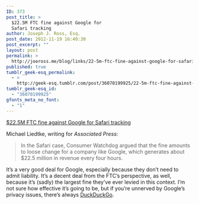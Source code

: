 ```yaml
---
ID: 373
post_title: >
  $22.5M FTC fine against Google for
  Safari tracking
author: Joseph J. Ross, Esq.
post_date: 2012-11-19 16:40:30
post_excerpt: ""
layout: post
permalink: >
  http://joeross.me/blog/links/22-5m-ftc-fine-against-google-for-safari-tracking/
published: true
tumblr_geek-esq_permalink:
  - >
    http://geek-esq.tumblr.com/post/36070199925/22-5m-ftc-fine-against-google-for-safari-tracking
tumblr_geek-esq_id:
  - "36070199925"
gfonts_meta_no_font:
  - "1"
---
```

<a href='http://hosted.ap.org/dynamic/stories/U/US_TEC_GOOGLE_FTC_PRIVACY_SETTLEMENT?SITE=AP&amp;SECTION=HOME&amp;TEMPLATE=DEFAULT&amp;CTIME=2012-11-16-19-53-52'>$22.5M FTC fine against Google for Safari tracking</a><div class="link_description"><p>Michael Liedtke, writing for <em>Associated Press</em>:</p>

<blockquote>
  <p>In the Safari case, Consumer Watchdog argued that the fine amounts to loose change for a company like Google, which generates about $22.5 million in revenue every four hours.</p>
</blockquote>

<p>It&#8217;s a very good deal for Google, especially because they don&#8217;t need to admit liability. It&#8217;s a decent deal from the FTC&#8217;s perspective, as well, because it&#8217;s (sadly) the largest fine they&#8217;ve ever levied in this context. I&#8217;m not sure how effective it&#8217;s going to be, but if you&#8217;re unnerved by Google&#8217;s privacy issues, there&#8217;s always <a href="http://duckduckgo.com/" target="_blank">DuckDuckGo</a>.</p></div>